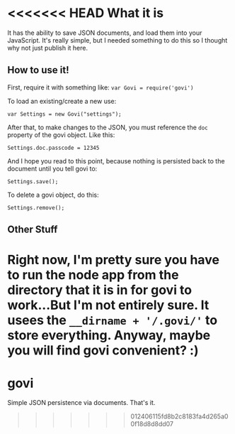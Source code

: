 <<<<<<< HEAD
What it is
==========
It has the ability to save JSON documents, and load them into your 
JavaScript. It's really simple, but I needed something to do this so I 
thought why not just publish it here. 

How to use it!
--------------
First, require it with something like: 
`var Govi = require('govi')`

To load an existing/create a new use: 

`var Settings = new Govi("settings");`

After that, to make changes to the JSON, you must reference the `doc` 
property of the govi object. Like this: 

`Settings.doc.passcode = 12345`

And I hope you read to this point, because nothing is persisted back to 
the document until you tell govi to: 

`Settings.save();`

To delete a govi object, do this: 

`Settings.remove();`

Other Stuff
-----------
Right now, I'm pretty sure you have to run the node app from the 
directory that it is in for govi to work...But I'm not entirely sure.
It usees the `__dirname + '/.govi/'` to store everything. Anyway, maybe 
you will find govi convenient? :)
=======
# govi
Simple JSON persistence via documents. That's it.
>>>>>>> 012406115fd8b2c8183fa4d265a00f18d8d8dd07
